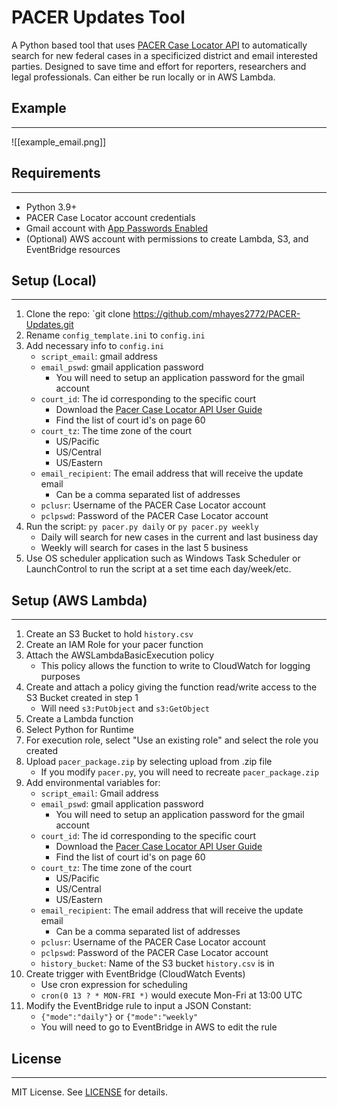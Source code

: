 # PACER Updates Tool

A Python based tool that uses [PACER Case Locator API](https://pacer.uscourts.gov/help/pacer/pacer-case-locator-pcl-api-user-guide) to automatically search for new federal cases in a specificized district and email interested parties. Designed to save time and effort for reporters, researchers and legal professionals. Can either be run locally or in AWS Lambda.
## Example
___

![[example_email.png]]
## Requirements
___
- Python 3.9+
- PACER Case Locator account credentials
- Gmail account with [App Passwords Enabled](https://support.google.com/mail/answer/185833?hl=en)
- (Optional) AWS account with permissions to create Lambda, S3, and EventBridge resources 
## Setup (Local)
___
1. Clone the repo: `git clone https://github.com/mhayes2772/PACER-Updates.git
2. Rename `config_template.ini` to `config.ini`
3. Add necessary info to `config.ini`
	- `script_email`: gmail address
	- `email_pswd`: gmail application password
		- You will need to setup an application password for the gmail account
	- `court_id`: The id corresponding to the specific court
		- Download the [Pacer Case Locator API User Guide](https://pacer.uscourts.gov/help/pacer/pacer-case-locator-pcl-api-user-guide)
		- Find the list of court id's on page 60
	- `court_tz`: The time zone of the court
		- US/Pacific
		- US/Central
		- US/Eastern
	- `email_recipient`: The email address that will receive the update email
		- Can be a comma separated list of addresses
	- `pclusr`: Username of the PACER Case Locator account
	- `pclpswd`: Password of the PACER Case Locator account
4. Run the script: `py pacer.py daily` or `py pacer.py weekly`
	- Daily will search for new cases in the current and last business day
	- Weekly will search for cases in the last 5 business
5. Use OS scheduler application such as Windows Task Scheduler or LaunchControl to run the script at a set time each day/week/etc.
## Setup (AWS Lambda)
___
1. Create an S3 Bucket to hold `history.csv`
2. Create an IAM Role for your pacer function
3. Attach the AWSLambdaBasicExecution policy
	- This policy allows the function to write to CloudWatch for logging purposes
4. Create and attach a policy giving the function read/write access to the S3 Bucket created in step 1
	- Will need `s3:PutObject` and `s3:GetObject`
5. Create a Lambda function
6. Select Python for Runtime
7. For execution role, select "Use an existing role" and select the role you created
8. Upload `pacer_package.zip` by selecting upload from .zip file
    - If you modify `pacer.py`, you will need to recreate `pacer_package.zip`
9. Add environmental variables for:
	- `script_email`: Gmail address
	- `email_pswd`: gmail application password
		- You will need to setup an application password for the gmail account
	- `court_id`: The id corresponding to the specific court
		- Download the [Pacer Case Locator API User Guide](https://pacer.uscourts.gov/help/pacer/pacer-case-locator-pcl-api-user-guide)
		- Find the list of court id's on page 60
	- `court_tz`: The time zone of the court
		- US/Pacific
		- US/Central
		- US/Eastern
	- `email_recipient`: The email address that will receive the update email
		- Can be a comma separated list of addresses
	- `pclusr`: Username of the PACER Case Locator account
	- `pclpswd`: Password of the PACER Case Locator account
	- `history_bucket`: Name of the S3 bucket `history.csv` is in
10. Create trigger with EventBridge (CloudWatch Events)
	- Use cron expression for scheduling
	- `cron(0 13 ? * MON-FRI *)` would execute Mon-Fri at 13:00 UTC
11. Modify the EventBridge rule to input a JSON Constant:
	- `{"mode":"daily"}` or `{"mode":"weekly"`
	- You will need to go to EventBridge in AWS to edit the rule
## License
___
MIT License. See [LICENSE](./LICENSE) for details.